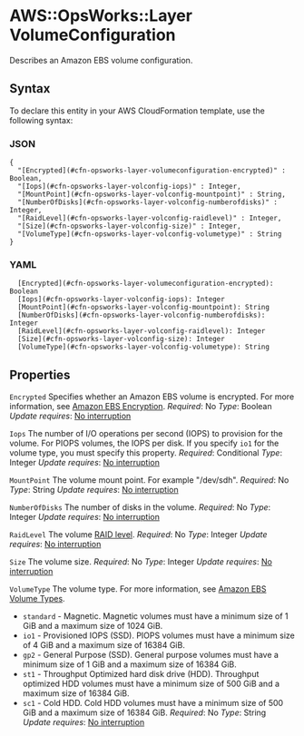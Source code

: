 # AWS::OpsWorks::Layer VolumeConfiguration<a name="aws-properties-opsworks-layer-volumeconfiguration"></a>

Describes an Amazon EBS volume configuration\.

## Syntax<a name="aws-properties-opsworks-layer-volumeconfiguration-syntax"></a>

To declare this entity in your AWS CloudFormation template, use the following syntax:

### JSON<a name="aws-properties-opsworks-layer-volumeconfiguration-syntax.json"></a>

```
{
  "[Encrypted](#cfn-opsworks-layer-volumeconfiguration-encrypted)" : Boolean,
  "[Iops](#cfn-opsworks-layer-volconfig-iops)" : Integer,
  "[MountPoint](#cfn-opsworks-layer-volconfig-mountpoint)" : String,
  "[NumberOfDisks](#cfn-opsworks-layer-volconfig-numberofdisks)" : Integer,
  "[RaidLevel](#cfn-opsworks-layer-volconfig-raidlevel)" : Integer,
  "[Size](#cfn-opsworks-layer-volconfig-size)" : Integer,
  "[VolumeType](#cfn-opsworks-layer-volconfig-volumetype)" : String
}
```

### YAML<a name="aws-properties-opsworks-layer-volumeconfiguration-syntax.yaml"></a>

```
  [Encrypted](#cfn-opsworks-layer-volumeconfiguration-encrypted): Boolean
  [Iops](#cfn-opsworks-layer-volconfig-iops): Integer
  [MountPoint](#cfn-opsworks-layer-volconfig-mountpoint): String
  [NumberOfDisks](#cfn-opsworks-layer-volconfig-numberofdisks): Integer
  [RaidLevel](#cfn-opsworks-layer-volconfig-raidlevel): Integer
  [Size](#cfn-opsworks-layer-volconfig-size): Integer
  [VolumeType](#cfn-opsworks-layer-volconfig-volumetype): String
```

## Properties<a name="aws-properties-opsworks-layer-volumeconfiguration-properties"></a>

`Encrypted`  <a name="cfn-opsworks-layer-volumeconfiguration-encrypted"></a>
Specifies whether an Amazon EBS volume is encrypted\. For more information, see [Amazon EBS Encryption](https://docs.aws.amazon.com/AWSEC2/latest/UserGuide/EBSEncryption.html)\.
*Required*: No
*Type*: Boolean
*Update requires*: [No interruption](https://docs.aws.amazon.com/AWSCloudFormation/latest/UserGuide/using-cfn-updating-stacks-update-behaviors.html#update-no-interrupt)

`Iops`  <a name="cfn-opsworks-layer-volconfig-iops"></a>
The number of I/O operations per second \(IOPS\) to provision for the volume\. For PIOPS volumes, the IOPS per disk\.
If you specify `io1` for the volume type, you must specify this property\.
*Required*: Conditional
*Type*: Integer
*Update requires*: [No interruption](https://docs.aws.amazon.com/AWSCloudFormation/latest/UserGuide/using-cfn-updating-stacks-update-behaviors.html#update-no-interrupt)

`MountPoint`  <a name="cfn-opsworks-layer-volconfig-mountpoint"></a>
The volume mount point\. For example "/dev/sdh"\.
*Required*: No
*Type*: String
*Update requires*: [No interruption](https://docs.aws.amazon.com/AWSCloudFormation/latest/UserGuide/using-cfn-updating-stacks-update-behaviors.html#update-no-interrupt)

`NumberOfDisks`  <a name="cfn-opsworks-layer-volconfig-numberofdisks"></a>
The number of disks in the volume\.
*Required*: No
*Type*: Integer
*Update requires*: [No interruption](https://docs.aws.amazon.com/AWSCloudFormation/latest/UserGuide/using-cfn-updating-stacks-update-behaviors.html#update-no-interrupt)

`RaidLevel`  <a name="cfn-opsworks-layer-volconfig-raidlevel"></a>
The volume [RAID level](http://en.wikipedia.org/wiki/Standard_RAID_levels)\.
*Required*: No
*Type*: Integer
*Update requires*: [No interruption](https://docs.aws.amazon.com/AWSCloudFormation/latest/UserGuide/using-cfn-updating-stacks-update-behaviors.html#update-no-interrupt)

`Size`  <a name="cfn-opsworks-layer-volconfig-size"></a>
The volume size\.
*Required*: No
*Type*: Integer
*Update requires*: [No interruption](https://docs.aws.amazon.com/AWSCloudFormation/latest/UserGuide/using-cfn-updating-stacks-update-behaviors.html#update-no-interrupt)

`VolumeType`  <a name="cfn-opsworks-layer-volconfig-volumetype"></a>
The volume type\. For more information, see [ Amazon EBS Volume Types](https://docs.aws.amazon.com/AWSEC2/latest/UserGuide/EBSVolumeTypes.html)\.
+  `standard` \- Magnetic\. Magnetic volumes must have a minimum size of 1 GiB and a maximum size of 1024 GiB\.
+  `io1` \- Provisioned IOPS \(SSD\)\. PIOPS volumes must have a minimum size of 4 GiB and a maximum size of 16384 GiB\.
+  `gp2` \- General Purpose \(SSD\)\. General purpose volumes must have a minimum size of 1 GiB and a maximum size of 16384 GiB\.
+  `st1` \- Throughput Optimized hard disk drive \(HDD\)\. Throughput optimized HDD volumes must have a minimum size of 500 GiB and a maximum size of 16384 GiB\.
+  `sc1` \- Cold HDD\. Cold HDD volumes must have a minimum size of 500 GiB and a maximum size of 16384 GiB\.
*Required*: No
*Type*: String
*Update requires*: [No interruption](https://docs.aws.amazon.com/AWSCloudFormation/latest/UserGuide/using-cfn-updating-stacks-update-behaviors.html#update-no-interrupt)
